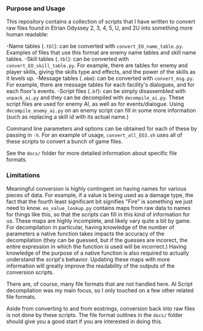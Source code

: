 ### Purpose and Usage

This repository contains a collection of scripts that I have written to convert raw files found in Etrian Odyssey 2, 3, 4, 5, U, and 2U into something more human readable:

-Name tables (`.tbl`): can be converted with `convert_EO_name_table.py`. Examples of files that use this format are enemy name tables and skill name tables.
-Skill tables (`.tbl`): can be converted with `convert_EO_skill_table.py`. For example, there are tables for enemy and player skills, giving the skills type and effects, and the power of the skills as it levels up.
-Message tables (`.mbm`): can be converted with `convert_msg.py`. For example, there are message tables for each facility's dialogues, and for each floor's events.
-Script files (`.bf`): can be simply disassembled with `unpack_ai.py` and they can be decompiled with `decompile_ai.py`. These script files are used for enemy AI, as well as for events/dialogue. Using `decompile_enemy_ai.py` on an enemy script can fill in some more information (such as replacing a skill id with its actual name.)

Command line parameters and options can be obtained for each of these by passing in `-h`. For an example of usage, `convert_all_EO3.sh` uses all of these scripts to convert a bunch of game files.

See the `docs/` folder for more detailed information about specific file formats.

### Limitations

Meaningful conversion is highly contingent on having names for various pieces of data. For example, if a value is being used as a damage type, the fact that the fourth least significant bit signifies "Fire" is something we just need to know. `eo_value_lookup.py` contains maps from raw data to names for things like this, so that the scripts can fill in this kind of information for us. These maps are highly incomplete, and likely vary quite a bit by game.
For decompilation in particular, having knowledge of the number of parameters a native function takes impacts the accuracy of the decompilation (they can be guessed, but if the guesses are incorect, the entire expression in which the function is used will be incorrect.) Having knowledge of the purpose of a native function is also required to actually understand the script's behavior.
Updating these maps with more information will greatly improve the readability of the outputs of the conversion scripts.

There are, of course, many file formats that are not handled here. AI Script decompilation was my main focus, so I only touched on a few other related file formats.
 
Aside from converting to and from eostrings, conversion back into raw files is not done by these scripts. The file format outlines in the `docs/` folder should give you a good start if you are interested in doing this.
